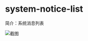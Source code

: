 # system-notice-list

简介：系统消息列表

![截图](https://unpkg.com/@icedesign/system-notice-list-block/screenshot.png)
